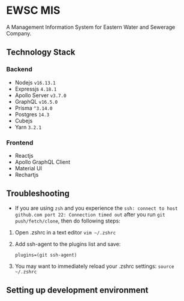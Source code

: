 # EWSC MIS

A Management Information System for Eastern Water and Sewerage Company.

## Technology Stack

### Backend

- Nodejs `v16.13.1`
- Expressjs `4.18.1`
- Apollo Server `v3.7.0`
- GraphQL `v16.5.0`
- Prisma `^3.14.0`
- Postgres `14.3`
- Cubejs
- Yarn `3.2.1`

### Frontend

- Reactjs
- Apollo GraphQL Client
- Material UI
- Rechartjs

## Troubleshooting

- If you are using `zsh` and you experience the `ssh: connect to host github.com port 22: Connection timed out` after you run `git push/fetch/clone`, then do following steps:

1. Open .zshrc in a text editor
   `vim ~/.zshrc`
2. Add ssh-agent to the plugins list and save:

   `plugins=(git ssh-agent)`

3. You may want to immediately reload your .zshrc settings:
   `source ~/.zshrc`

## Setting up development environment
